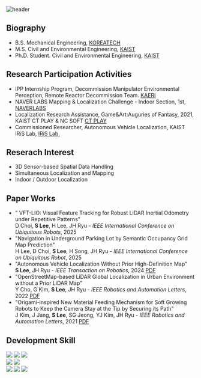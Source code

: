 ![header](https://capsule-render.vercel.app/api?type=rect&color=auto&height=130&section=header&textBg=true&text=Spatial%20AI&fontAlign=10&desc=Autonomous%20Platform%20Research&descAlign=80&descAlignY=50&fontSize=20)
## <div align=left>Biography</div>  
- B.S. Mechanical Engineering, [KOREATECH](https://www.koreatech.ac.kr/kor/Main.do)
- M.S. Civil and Environmental Engineering, [KAIST](https://www.kaist.ac.kr/kr/)
- Ph.D. Student. Civil and Environmental Engineering, [KAIST](https://www.kaist.ac.kr/kr/)

## <div align=left>Research Participation Activities</div>  
- IPP Internship Program, Decommission Manipulator Environmental Perception, Remote Reactor Decommission Team. [KAERI](https://www.kaeri.re.kr/)  
- NAVER LABS Mapping & Localization Challenge - Indoor Section, 1st, [NAVERLABS](https://www.naverlabs.com/storyDetail/181)
- Localization Research Assistance, Game&Art:Auguries of Fantasy, 2021, KAIST CT PLAY & NC SOFT [CT PLAY](https://about.ncsoft.com/news/article/gameandart-nc-20210607)
- Commissioned Researcher, Autonomous Vehicle Localization, KAIST IRiS Lab, [IRiS Lab.](https://iris.kaist.ac.kr/)
  
## <div align=left>Reserach Interest</div>  
- 3D Sensor-based Spatial Data Handling  
- Simultaneous Localization and Mapping  
- Indoor / Outdoor Localization  
  
## <div align=left>Paper Works</div>  
- "	VFT-LIO: Visual Feature Tracking for Robust LiDAR Inertial Odometry under Repetitive Patterns"  
  D Choi, **S Lee**, H Lee, JH Ryu - _IEEE International Conference on Ubiquitous Robots_, 2025
- "Navigation in Underground Parking Lot by Semantic Occupancy Grid Map Prediction"  
  H Lee, D Choi, **S Lee**, H Song, JH Ryu - _IEEE International Conference on Ubiquitous Robot_, 2025
- "Autonomous Vehicle Localization Without Prior High-Definition Map"  
  **S Lee**, JH Ryu - _IEEE Transaction on Robotics_, 2024 [PDF](https://ieeexplore.ieee.org/document/10506654)
- "OpenStreetMap-based LiDAR Global Localization in Urban Environment without a Prior LiDAR Map"  
  Y Cho, G Kim, **S Lee**, JH Ryu - _IEEE Robotics and Automation Letters_, 2022 [PDF](https://arxiv.org/abs/2202.07516)
- "Origami-inspired New Material Feeding Mechanism for Soft Growing Robots to Keep the Camera Stay at the Tip by Securing its Path"  
  J Kim, J Jang, **S Lee**, SG Jeong, YJ Kim, JH Ryu - _IEEE Robotics and Automation Letters_, 2021 [PDF](https://ieeexplore.ieee.org/document/9387161)

## <div align=left>Development Skill</div>  
<img src="https://img.shields.io/badge/C++-00599C?style=flat-square&logo=c%2B%2B&logoColor=white"/> <img src="https://img.shields.io/badge/CMake-064F8C?style=flat-square&logo=cmake&logoColor=white"/> <img src="https://img.shields.io/badge/Python-3776AB?style=flat-square&logo=python&logoColor=white"/>  
<img src="https://img.shields.io/badge/Pytorch-EE4C2C?style=flat-square&logo=pytorch&logoColor=white"/> <img src="https://img.shields.io/badge/KERAS-D00000?style=flat-square&logo=keras&logoColor=white"/>  
<img src="https://img.shields.io/badge/ROS-22314E?style=flat-square&logo=ros&logoColor=white"/> <img src="https://img.shields.io/badge/ROS2-22314E?style=flat-square&logo=ros&logoColor=white"/> <img src="https://img.shields.io/badge/Docker-2496ED?style=flat-square&logo=docker&logoColor=white"/>

